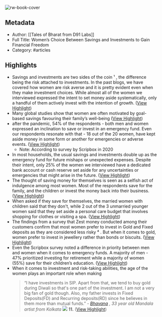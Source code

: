 ![rw-book-cover](https://readwise-assets.s3.amazonaws.com/static/images/article0.00998d930354.png)

## Metadata
- Author: [[Tales of Bharat from D91 Labs]]
- Full Title: Women’s Choice Between Savings and Investments to Gain Financial Freedom
- Category: #articles

## Highlights
- Savings and investments are two sides of the coin ¹ , the difference being the risk attached to investments. In the past blogs, we have covered how women are risk averse and it is pretty evident even when they make investment choices. While almost all of the women we interviewed expressed the intent to set money aside systematically, only a handful of them actively invest with the intention of growth. ([View Highlight](https://read.readwise.io/read/01gty9chz8j8m8dae3d30bkgkt))
- Many global studies show that women are often motivated by goal-based savings favouring their family’s well-being ([View Highlight](https://read.readwise.io/read/01gty9e2p0vrp5g2b0f3p2zspg))
- after the pandemic, 54% of the respondents - both men and women expressed an inclination to save or invest in an emergency fund. Even our respondents resonate with that - 18 out of the 20 women, have kept aside money in some form or another for emergencies or adverse events. ([View Highlight](https://read.readwise.io/read/01gty9h89hk9m6ate83tr5p12p))
    - Note: According to survey by Scripbox in 2020
- In most households, the usual savings and investments double up as the emergency fund for future mishaps or unexpected expenses. Despite their intent, only 25% of the women we interviewed have a dedicated bank account or cash reserve set aside for any uncertainties or emergencies that might arise in the future. ([View Highlight](https://read.readwise.io/read/01gty9m6gh1sabzgb6esbh0z75))
- The thought of saving money for themselves is seen as a selfish act of indulgence among most women. Most of the respondents save for the family, and the children or invest the money back into their business. ([View Highlight](https://read.readwise.io/read/01gty9mzcsk0wj3tnd2ba2bpav))
- When asked if they save for themselves, the married women with children said that they don't, while 2 out of the 3 unmarried younger women said that they set aside a personal care budget that involves shopping for clothes or visiting a spa. ([View Highlight](https://read.readwise.io/read/01gty9nd02jsbaq0ym0dj9ctzm))
- The findings from a survey that Zest money conducted among their customers confirm that most women prefer to invest in Gold and Fixed deposits as they are considered less risky ⁴ . But when it comes to gold, women prefer to invest in jewellery rather than bonds or biscuits. ([View Highlight](https://read.readwise.io/read/01gty9pyrjvbdgftv57n545qyk))
- Even the Scripbox survey noted a difference in priority between men and women when it comes to emergency funds. A majority of men - 47% prioritized investing for retirement while a majority of women (55%) save for their children’s education. ([View Highlight](https://read.readwise.io/read/01gty9qrjh0jkf6hq8yfp68111))
- When it comes to investment and risk-taking abilities, the age of the women plays an important role when making
  > “I have investments in SIP. Apart from that, we tend to buy gold during Diwali so that's one part of the investment. I am not a very big fan of gold though. Also, my father invests in Fixed Deposits(FD) and Recurring deposits(RD) since he believes in them more than mutual funds.” 
  > *- [Bhavana](https://substack.com/redirect/24e2481b-acdf-4093-babb-a4e07a25961d?j=eyJ1IjoiMXo2dmZoIn0.tEyubfbk1_hxpZkA_yVt343ngi3iWIIhLYOcQYEMc7o) , 33 year old Mandala artist from Kolkata*
  [![](https://substackcdn.com/image/fetch/w_2912,c_limit,f_auto,q_auto:good,fl_progressive:steep/https%3A%2F%2Fsubstack-post-media.s3.amazonaws.com%2Fpublic%2Fimages%2F994ce7fe-bda2-4496-bbcc-61da58c06b53_2511x788.png)](https://substack.com/redirect/7501c523-5cf9-4ae3-9ae5-c4780ae1d41e?j=eyJ1IjoiMXo2dmZoIn0.tEyubfbk1_hxpZkA_yVt343ngi3iWIIhLYOcQYEMc7o)
  **11.** ([View Highlight](https://read.readwise.io/read/01gty9w2w9nz5awdyn451x62r3))
